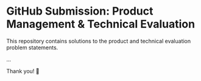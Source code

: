 # GitHub Submission: Product Management & Technical Evaluation

This repository contains solutions to the product and technical evaluation problem statements.

...

Thank you! 🙌
